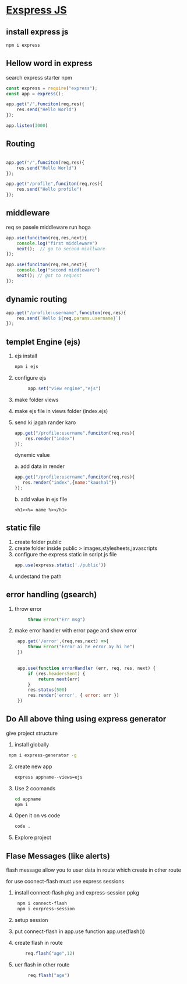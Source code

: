 # [Exspress JS](https://youtu.be/pKJ4GGyDgJo?si=yFdIRcI9j-Iopu57)

## install express js 

```sh
npm i express
```

## Hellow word in express 

search express starter npm 

```js
const express = require("express");
const app = express();

app.get("/",funciton(req,res){
    res.send("Hello World")
});

app.listen(3000)
```

## Routing 

```js

app.get("/",funciton(req,res){
    res.send("Hello World")
});

app.get("/profile",funciton(req,res){
    res.send("Hello profile")
});
```

## middleware
req se pasele  middleware run hoga
```js
app.use(funciton(req,res,next){
    console.log("first middleware")
    next();  // go to second miallware
});

app.use(funciton(req,res,next){
    console.log("second middleware")
    next(); // got to request
});
```

## dynamic routing
```js
app.get("/profile:username",funciton(req,res){
    res.send(`Hello ${req.params.username}`)
});
```


## templet Engine (ejs)

1. ejs install
   ```sh
   npm i ejs
   ```

2. configure ejs
   ```js
        app.set("view engine","ejs")
   ```

3. make folder views

4. make ejs file in views folder (index.ejs)
   
5. send ki jagah rander karo
    ```js
    app.get("/profile:username",funciton(req,res){
        res.render("index")
    });
    ```

    dynemic value

    a. add data in render
     ```js
    app.get("/profile:username",funciton(req,res){
        res.render("index",{name:"kaushal"})
    });
    ```

    b. add value in ejs file
    ```ejs
    <h1><%= name %></h1>
    ```

## static file

1. create folder public
2. create folder inside  public >  images,stylesheets,javascripts
3. configure the express static in script.js file
   ```js
   app.use(express.static('./public'))
   ```
4. undestand the path
   

## error handling (gsearch)
1. throw error
   ```js
        throw Error("Err msg")
    ```
2. make error handler with error page and show error
   ```js
    app.get('/error',(req,res,next) =>{
        throw Error("Error ai he error ay hi he")
    })
    

    app.use(function errorHandler (err, req, res, next) {
        if (res.headersSent) {
            return next(err)
        }
        res.status(500)
        res.render('error', { error: err })
    })
   ```

 ## Do All above thing using express generator
 give project structure

 1. install globally
   ```sh
    npm i express-generator -g
   ```
 2. create new app
    ```sh
    express appname--views=ejs
    ```

 3. Use 2 coomands
    ```sh
    cd appname
    npm i 
    ```
 4. Open it on vs code
    ```sh
    code .
    ```
 5. Explore project




## Flase Messages (like alerts)
flash message allow you to user data in route which create in other route

for use coonect-flash must use express sessions

1. install connect-flash pkg and express-session ppkg
   ```sh
    npm i connect-flash
    npm i exrpress-session
   ```

2. setup session
   
3. put connect-flash in app.use function
   app.use(flash())

4. create flash in route
    ```js
        req.flash("age",12)
    ```
5. uer flash in other route
   ```js
        req.flash("age")
   ```
